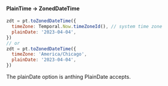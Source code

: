 #### PlainTime -> ZonedDateTime

```js
zdt = pt.toZonedDateTime({
  timeZone: Temporal.Now.timeZoneId(), // system time zone
  plainDate: '2023-04-04',
})
// or
zdt = pt.toZonedDateTime({
  timeZone: 'America/Chicago',
  plainDate: '2023-04-04',
})
```

The plainDate option is anthing PlainDate accepts.
